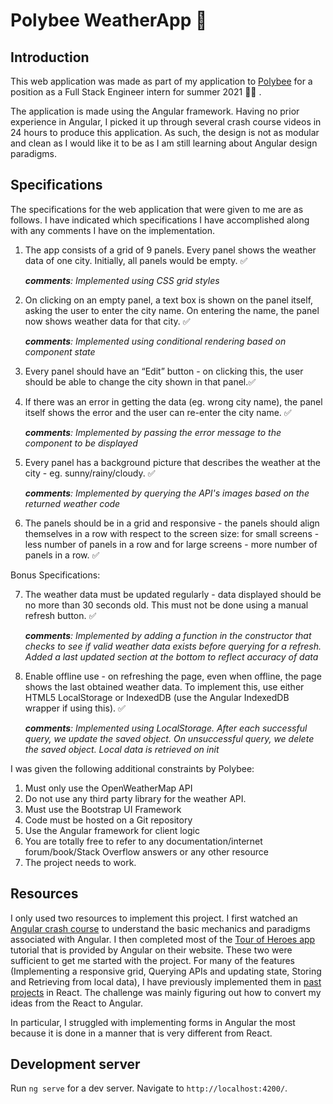 # Polybee WeatherApp :honeybee:

## Introduction

This web application was made as part of my application to [Polybee](https://www.polybee.co/) for a position as a Full Stack Engineer intern for summer 2021 :technologist: .

The application is made using the Angular framework. Having no prior experience in Angular, I picked it up through several crash course videos in 24 hours to produce this application. As such, the design is not as modular and clean as I would like it to be as I am still learning about Angular design paradigms.

## Specifications

The specifications for the web application that were given to me are as follows. I have indicated which specifications I have accomplished along with any comments I have on the implementation.

1. The app consists of a grid of 9 panels. Every panel shows the weather data of one city.
   Initially, all panels would be empty.  :white_check_mark: 

   _**comments**: Implemented using CSS grid styles_

2. On clicking on an empty panel, a text box is shown on the panel itself, asking the user to
   enter the city name. On entering the name, the panel now shows weather data for that city. :white_check_mark:

   _**comments**: Implemented using conditional rendering based on component state_

3. Every panel should have an “Edit” button - on clicking this, the user should be able to change
   the city shown in that panel.:white_check_mark:

4. If there was an error in getting the data (eg. wrong city name), the panel itself shows the error
   and the user can re-enter the city name. :white_check_mark:

   _**comments**: Implemented by passing the error message to the component to be displayed_

5. Every panel has a background picture that describes the weather at the city - eg.
   sunny/rainy/cloudy. :white_check_mark:

   _**comments**: Implemented by querying the API's images based on the returned weather code_

6. The panels should be in a grid and responsive - the panels should align themselves in a row
   with respect to the screen size: for small screens - less number of panels in a row and for large
   screens - more number of panels in a row. :white_check_mark:

Bonus Specifications:

7. The weather data must be updated regularly - data displayed should be no more than 30
   seconds old. This must not be done using a manual refresh button. :white_check_mark:

   _**comments**: Implemented by adding a function in the constructor that checks to see if valid weather data exists before querying for a refresh. Added a last updated section at the bottom to reflect accuracy of data_

8. Enable offline use - on refreshing the page, even when offline, the page shows the last
   obtained weather data. To implement this, use either HTML5 LocalStorage or IndexedDB (use
   the Angular IndexedDB wrapper if using this). :white_check_mark:

   _**comments**: Implemented using LocalStorage. After each successful query, we update the saved object. On unsuccessful query, we delete the saved object. Local data is retrieved on init_

I was given the following additional constraints by Polybee:

1. Must only use the OpenWeatherMap API
2. Do not use any third party library for the weather API.
3. Must use the Bootstrap UI Framework
4. Code must be hosted on a Git repository
5. Use the Angular framework for client logic
6. You are totally free to refer to any documentation/internet
forum/book/Stack Overflow answers or any other resource
7. The project needs to work.



## Resources

I only used two resources to implement this project. I first watched an [Angular crash course](https://www.youtube.com/watch?v=Fdf5aTYRW0E) to understand the basic mechanics and paradigms associated with Angular. I then completed most of the [Tour of Heroes app](https://angular.io/tutorial) tutorial that is provided by Angular on their website. These two were sufficient to get me started with the project. For many of the features (Implementing a responsive grid, Querying APIs and updating state, Storing and Retrieving from local data), I have previously implemented them in [past projects](https://github.com/KishenKumarrrrr/NUSexchange) in React. The challenge was mainly figuring out how to convert my ideas from the React to Angular.

In particular, I struggled with implementing forms in Angular the most because it is done in a manner that is very different from React.

## Development server

Run `ng serve` for a dev server. Navigate to `http://localhost:4200/`. 
